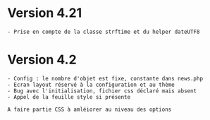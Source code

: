 # Version 4.21
    - Prise en compte de la classe strftime et du helper dateUTF8
# Version 4.2
    - Config : le nombre d'objet est fixe, constante dans news.php
    - Ecran layout réservé à la configuration et au thème
    - Bug avec l'initialisation, fichier css déclaré mais absent
    - Appel de la feuille style si présente

    A faire partie CSS à amléiorer au niveau des options
